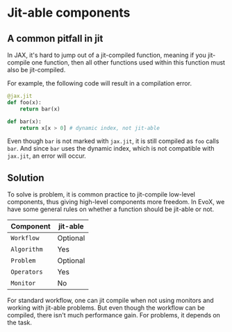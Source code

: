 # Jit-able components

## A common pitfall in jit

In JAX, it's hard to jump out of a jit-compiled function, meaning if you jit-compile one function,
then all other functions used within this function must also be jit-compiled.

For example, the following code will result in a compilation error.

```python
@jax.jit
def foo(x):
    return bar(x)

def bar(x):
    return x[x > 0] # dynamic index, not jit-able
```

Even though `bar` is not marked with `jax.jit`, it is still compiled as `foo` calls `bar`.
And since `bar` uses the dynamic index, which is not compatible with `jax.jit`, an error will occur.

## Solution

To solve is problem, it is common practice to jit-compile low-level components, thus giving high-level components more freedom.
In EvoX, we have some general rules on whether a function should be jit-able or not.

|  Component  | jit-able |
| ----------- | -------- |
| `Workflow`  | Optional |
| `Algorithm` | Yes      |
| `Problem`   | Optional |
| `Operators` | Yes      |
| `Monitor`   | No       |

For standard workflow, one can jit compile when not using monitors and working with jit-able problems.
But even though the workflow can be compiled, there isn't much performance gain.
For problems, it depends on the task.

